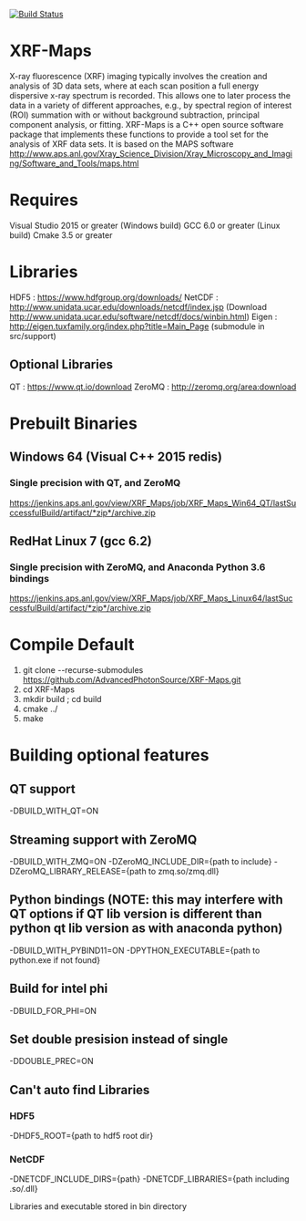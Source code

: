 [![Build Status](https://travis-ci.org/aglowacki/XRF-Maps.svg?branch=master)](https://travis-ci.org/aglowacki/XRF-Maps)

# XRF-Maps

X-ray fluorescence (XRF) imaging typically involves the creation and analysis of 3D data sets, where at each scan position a full energy dispersive x-ray spectrum is recorded. This allows one to later process the data in a variety of different approaches, e.g., by spectral region of interest (ROI) summation with or without background subtraction, principal component analysis, or fitting. XRF-Maps is a C++ open source software package that implements these functions to provide a tool set for the analysis of XRF data sets. It is based on the MAPS software http://www.aps.anl.gov/Xray_Science_Division/Xray_Microscopy_and_Imaging/Software_and_Tools/maps.html


# Requires 
Visual Studio 2015 or greater (Windows build)
GCC 6.0 or greater (Linux build)
Cmake 3.5 or greater

# Libraries
 HDF5 : https://www.hdfgroup.org/downloads/
 NetCDF : http://www.unidata.ucar.edu/downloads/netcdf/index.jsp (Download http://www.unidata.ucar.edu/software/netcdf/docs/winbin.html)
 Eigen : http://eigen.tuxfamily.org/index.php?title=Main_Page (submodule in src/support)

## Optional Libraries
 QT : https://www.qt.io/download
 ZeroMQ : http://zeromq.org/area:download

# Prebuilt Binaries
## Windows 64 (Visual C++ 2015 redis)
### Single precision with QT, and ZeroMQ
 https://jenkins.aps.anl.gov/view/XRF_Maps/job/XRF_Maps_Win64_QT/lastSuccessfulBuild/artifact/*zip*/archive.zip

## RedHat Linux 7 (gcc 6.2)
### Single precision with ZeroMQ, and Anaconda Python 3.6 bindings
 https://jenkins.aps.anl.gov/view/XRF_Maps/job/XRF_Maps_Linux64/lastSuccessfulBuild/artifact/*zip*/archive.zip


# Compile Default
 1) git clone --recurse-submodules https://github.com/AdvancedPhotonSource/XRF-Maps.git
 2) cd XRF-Maps
 3) mkdir build ; cd build
 4) cmake ../
 5) make

# Building optional features
## QT support 
 -DBUILD_WITH_QT=ON

## Streaming support with ZeroMQ
 -DBUILD_WITH_ZMQ=ON -DZeroMQ_INCLUDE_DIR={path to include} -DZeroMQ_LIBRARY_RELEASE={path to zmq.so/zmq.dll}

## Python bindings (NOTE: this may interfere with QT options if QT lib version is different than python qt lib version as with anaconda python)
 -DBUILD_WITH_PYBIND11=ON 
 -DPYTHON_EXECUTABLE={path to python.exe if not found}

## Build for intel phi
 -DBUILD_FOR_PHI=ON

## Set double presision instead of single
 -DDOUBLE_PREC=ON

## Can't auto find Libraries
### HDF5
 -DHDF5_ROOT={path to hdf5 root dir}

### NetCDF
 -DNETCDF_INCLUDE_DIRS={path} -DNETCDF_LIBRARIES={path including .so/.dll}


 Libraries and executable stored in bin directory
